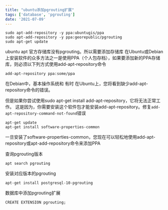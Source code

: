 ```yaml
---
title: "ubuntu添加pgrouting扩展"
tags: ['database', 'pgrouting']
date: '2021-07-09'
---
```


```
sudo apt-add-repository -y ppa:ubuntugis/ppa
sudo apt-add-repository -y ppa:georepublic/pgrouting
sudo apt-get update
```

ubuntu apt 官方存储库没有pgrouting。所以需要添加存储库
在Ubuntu或Debian上安装软件的众多方法之一是使用PPA（个人包存档），如果要添加新的PPA存储库，则必须以下列方式使用add-apt-repository命令

```
add-apt-repository ppa:some/ppa
```

在Debian中，基本操作系统和 有时 在Ubuntu上，您将看到缺少add-apt-repository命令的错误。

但是如果你尝试使用sudo apt-get install add-apt-repository，它将无法正常工作。
这是因为，你需要安装这个软件包才能安装add-apt-repository。修复`add-apt-repository-command-not-found`错误

```
apt-get update
apt-get install software-properties-common
```

一旦安装了software-properties-common，您现在可以轻松地使用add-apt-repository或apt-add-repository命令来添加PPA

查询pgrouting版本

```
apt search pgrouting
```

安装对应版本的pgrouting

```
apt-get install postgresql-10-pgrouting
```

数据库中添加pgrouting扩展

```
CREATE EXTENSION pgrouting;
```
